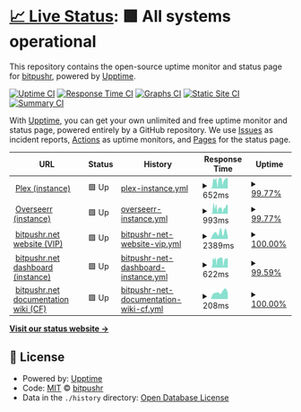# [📈 Live Status](https://bitpushr.github.io/upptime/): <!--live status--> **🟩 All systems operational**

This repository contains the open-source uptime monitor and status page for [bitpushr](https://bitpushr.net), powered by [Upptime](https://github.com/upptime/upptime).

[![Uptime CI](https://github.com/bitpushr/upptime/workflows/Uptime%20CI/badge.svg)](https://github.com/bitpushr/upptime/actions?query=workflow%3A%22Uptime+CI%22)
[![Response Time CI](https://github.com/bitpushr/upptime/workflows/Response%20Time%20CI/badge.svg)](https://github.com/bitpushr/upptime/actions?query=workflow%3A%22Response+Time+CI%22)
[![Graphs CI](https://github.com/bitpushr/upptime/workflows/Graphs%20CI/badge.svg)](https://github.com/bitpushr/upptime/actions?query=workflow%3A%22Graphs+CI%22)
[![Static Site CI](https://github.com/bitpushr/upptime/workflows/Static%20Site%20CI/badge.svg)](https://github.com/bitpushr/upptime/actions?query=workflow%3A%22Static+Site+CI%22)
[![Summary CI](https://github.com/bitpushr/upptime/workflows/Summary%20CI/badge.svg)](https://github.com/bitpushr/upptime/actions?query=workflow%3A%22Summary+CI%22)

With [Upptime](https://upptime.js.org), you can get your own unlimited and free uptime monitor and status page, powered entirely by a GitHub repository. We use [Issues](https://github.com/bitpushr/upptime/issues) as incident reports, [Actions](https://github.com/bitpushr/upptime/actions) as uptime monitors, and [Pages](https://status.bitpushr.net) for the status page.

<!--start: status pages-->
<!-- This summary is generated by Upptime (https://github.com/upptime/upptime) -->
<!-- Do not edit this manually, your changes will be overwritten -->
<!-- prettier-ignore -->
| URL | Status | History | Response Time | Uptime |
| --- | ------ | ------- | ------------- | ------ |
| <img alt="" src="https://icons.duckduckgo.com/ip3/plex.bitpushr.net.ico" height="13"> [Plex (instance)](https://plex.bitpushr.net/web/index.html#!/) | 🟩 Up | [plex-instance.yml](https://github.com/bitpushr/upptime/commits/HEAD/history/plex-instance.yml) | <details><summary><img alt="Response time graph" src="./graphs/plex-instance/response-time-week.png" height="20"> 652ms</summary><br><a href="https://bitpushr.github.io/upptime/history/plex-instance"><img alt="Response time 743" src="https://img.shields.io/endpoint?url=https%3A%2F%2Fraw.githubusercontent.com%2Fbitpushr%2Fupptime%2FHEAD%2Fapi%2Fplex-instance%2Fresponse-time.json"></a><br><a href="https://bitpushr.github.io/upptime/history/plex-instance"><img alt="24-hour response time 635" src="https://img.shields.io/endpoint?url=https%3A%2F%2Fraw.githubusercontent.com%2Fbitpushr%2Fupptime%2FHEAD%2Fapi%2Fplex-instance%2Fresponse-time-day.json"></a><br><a href="https://bitpushr.github.io/upptime/history/plex-instance"><img alt="7-day response time 652" src="https://img.shields.io/endpoint?url=https%3A%2F%2Fraw.githubusercontent.com%2Fbitpushr%2Fupptime%2FHEAD%2Fapi%2Fplex-instance%2Fresponse-time-week.json"></a><br><a href="https://bitpushr.github.io/upptime/history/plex-instance"><img alt="30-day response time 717" src="https://img.shields.io/endpoint?url=https%3A%2F%2Fraw.githubusercontent.com%2Fbitpushr%2Fupptime%2FHEAD%2Fapi%2Fplex-instance%2Fresponse-time-month.json"></a><br><a href="https://bitpushr.github.io/upptime/history/plex-instance"><img alt="1-year response time 743" src="https://img.shields.io/endpoint?url=https%3A%2F%2Fraw.githubusercontent.com%2Fbitpushr%2Fupptime%2FHEAD%2Fapi%2Fplex-instance%2Fresponse-time-year.json"></a></details> | <details><summary><a href="https://bitpushr.github.io/upptime/history/plex-instance">99.77%</a></summary><a href="https://bitpushr.github.io/upptime/history/plex-instance"><img alt="All-time uptime 99.81%" src="https://img.shields.io/endpoint?url=https%3A%2F%2Fraw.githubusercontent.com%2Fbitpushr%2Fupptime%2FHEAD%2Fapi%2Fplex-instance%2Fuptime.json"></a><br><a href="https://bitpushr.github.io/upptime/history/plex-instance"><img alt="24-hour uptime 100.00%" src="https://img.shields.io/endpoint?url=https%3A%2F%2Fraw.githubusercontent.com%2Fbitpushr%2Fupptime%2FHEAD%2Fapi%2Fplex-instance%2Fuptime-day.json"></a><br><a href="https://bitpushr.github.io/upptime/history/plex-instance"><img alt="7-day uptime 99.77%" src="https://img.shields.io/endpoint?url=https%3A%2F%2Fraw.githubusercontent.com%2Fbitpushr%2Fupptime%2FHEAD%2Fapi%2Fplex-instance%2Fuptime-week.json"></a><br><a href="https://bitpushr.github.io/upptime/history/plex-instance"><img alt="30-day uptime 99.75%" src="https://img.shields.io/endpoint?url=https%3A%2F%2Fraw.githubusercontent.com%2Fbitpushr%2Fupptime%2FHEAD%2Fapi%2Fplex-instance%2Fuptime-month.json"></a><br><a href="https://bitpushr.github.io/upptime/history/plex-instance"><img alt="1-year uptime 99.81%" src="https://img.shields.io/endpoint?url=https%3A%2F%2Fraw.githubusercontent.com%2Fbitpushr%2Fupptime%2FHEAD%2Fapi%2Fplex-instance%2Fuptime-year.json"></a></details>
| <img alt="" src="https://icons.duckduckgo.com/ip3/overseerr.bitpushr.net.ico" height="13"> [Overseerr (instance)](https://overseerr.bitpushr.net/) | 🟩 Up | [overseerr-instance.yml](https://github.com/bitpushr/upptime/commits/HEAD/history/overseerr-instance.yml) | <details><summary><img alt="Response time graph" src="./graphs/overseerr-instance/response-time-week.png" height="20"> 993ms</summary><br><a href="https://bitpushr.github.io/upptime/history/overseerr-instance"><img alt="Response time 1151" src="https://img.shields.io/endpoint?url=https%3A%2F%2Fraw.githubusercontent.com%2Fbitpushr%2Fupptime%2FHEAD%2Fapi%2Foverseerr-instance%2Fresponse-time.json"></a><br><a href="https://bitpushr.github.io/upptime/history/overseerr-instance"><img alt="24-hour response time 869" src="https://img.shields.io/endpoint?url=https%3A%2F%2Fraw.githubusercontent.com%2Fbitpushr%2Fupptime%2FHEAD%2Fapi%2Foverseerr-instance%2Fresponse-time-day.json"></a><br><a href="https://bitpushr.github.io/upptime/history/overseerr-instance"><img alt="7-day response time 993" src="https://img.shields.io/endpoint?url=https%3A%2F%2Fraw.githubusercontent.com%2Fbitpushr%2Fupptime%2FHEAD%2Fapi%2Foverseerr-instance%2Fresponse-time-week.json"></a><br><a href="https://bitpushr.github.io/upptime/history/overseerr-instance"><img alt="30-day response time 1101" src="https://img.shields.io/endpoint?url=https%3A%2F%2Fraw.githubusercontent.com%2Fbitpushr%2Fupptime%2FHEAD%2Fapi%2Foverseerr-instance%2Fresponse-time-month.json"></a><br><a href="https://bitpushr.github.io/upptime/history/overseerr-instance"><img alt="1-year response time 1151" src="https://img.shields.io/endpoint?url=https%3A%2F%2Fraw.githubusercontent.com%2Fbitpushr%2Fupptime%2FHEAD%2Fapi%2Foverseerr-instance%2Fresponse-time-year.json"></a></details> | <details><summary><a href="https://bitpushr.github.io/upptime/history/overseerr-instance">99.77%</a></summary><a href="https://bitpushr.github.io/upptime/history/overseerr-instance"><img alt="All-time uptime 99.81%" src="https://img.shields.io/endpoint?url=https%3A%2F%2Fraw.githubusercontent.com%2Fbitpushr%2Fupptime%2FHEAD%2Fapi%2Foverseerr-instance%2Fuptime.json"></a><br><a href="https://bitpushr.github.io/upptime/history/overseerr-instance"><img alt="24-hour uptime 100.00%" src="https://img.shields.io/endpoint?url=https%3A%2F%2Fraw.githubusercontent.com%2Fbitpushr%2Fupptime%2FHEAD%2Fapi%2Foverseerr-instance%2Fuptime-day.json"></a><br><a href="https://bitpushr.github.io/upptime/history/overseerr-instance"><img alt="7-day uptime 99.77%" src="https://img.shields.io/endpoint?url=https%3A%2F%2Fraw.githubusercontent.com%2Fbitpushr%2Fupptime%2FHEAD%2Fapi%2Foverseerr-instance%2Fuptime-week.json"></a><br><a href="https://bitpushr.github.io/upptime/history/overseerr-instance"><img alt="30-day uptime 99.75%" src="https://img.shields.io/endpoint?url=https%3A%2F%2Fraw.githubusercontent.com%2Fbitpushr%2Fupptime%2FHEAD%2Fapi%2Foverseerr-instance%2Fuptime-month.json"></a><br><a href="https://bitpushr.github.io/upptime/history/overseerr-instance"><img alt="1-year uptime 99.81%" src="https://img.shields.io/endpoint?url=https%3A%2F%2Fraw.githubusercontent.com%2Fbitpushr%2Fupptime%2FHEAD%2Fapi%2Foverseerr-instance%2Fuptime-year.json"></a></details>
| <img alt="" src="https://icons.duckduckgo.com/ip3/bitpushr.net.ico" height="13"> [bitpushr.net website (VIP)](https://bitpushr.net) | 🟩 Up | [bitpushr-net-website-vip.yml](https://github.com/bitpushr/upptime/commits/HEAD/history/bitpushr-net-website-vip.yml) | <details><summary><img alt="Response time graph" src="./graphs/bitpushr-net-website-vip/response-time-week.png" height="20"> 2389ms</summary><br><a href="https://bitpushr.github.io/upptime/history/bitpushr-net-website-vip"><img alt="Response time 2825" src="https://img.shields.io/endpoint?url=https%3A%2F%2Fraw.githubusercontent.com%2Fbitpushr%2Fupptime%2FHEAD%2Fapi%2Fbitpushr-net-website-vip%2Fresponse-time.json"></a><br><a href="https://bitpushr.github.io/upptime/history/bitpushr-net-website-vip"><img alt="24-hour response time 2094" src="https://img.shields.io/endpoint?url=https%3A%2F%2Fraw.githubusercontent.com%2Fbitpushr%2Fupptime%2FHEAD%2Fapi%2Fbitpushr-net-website-vip%2Fresponse-time-day.json"></a><br><a href="https://bitpushr.github.io/upptime/history/bitpushr-net-website-vip"><img alt="7-day response time 2389" src="https://img.shields.io/endpoint?url=https%3A%2F%2Fraw.githubusercontent.com%2Fbitpushr%2Fupptime%2FHEAD%2Fapi%2Fbitpushr-net-website-vip%2Fresponse-time-week.json"></a><br><a href="https://bitpushr.github.io/upptime/history/bitpushr-net-website-vip"><img alt="30-day response time 2828" src="https://img.shields.io/endpoint?url=https%3A%2F%2Fraw.githubusercontent.com%2Fbitpushr%2Fupptime%2FHEAD%2Fapi%2Fbitpushr-net-website-vip%2Fresponse-time-month.json"></a><br><a href="https://bitpushr.github.io/upptime/history/bitpushr-net-website-vip"><img alt="1-year response time 2825" src="https://img.shields.io/endpoint?url=https%3A%2F%2Fraw.githubusercontent.com%2Fbitpushr%2Fupptime%2FHEAD%2Fapi%2Fbitpushr-net-website-vip%2Fresponse-time-year.json"></a></details> | <details><summary><a href="https://bitpushr.github.io/upptime/history/bitpushr-net-website-vip">100.00%</a></summary><a href="https://bitpushr.github.io/upptime/history/bitpushr-net-website-vip"><img alt="All-time uptime 100.00%" src="https://img.shields.io/endpoint?url=https%3A%2F%2Fraw.githubusercontent.com%2Fbitpushr%2Fupptime%2FHEAD%2Fapi%2Fbitpushr-net-website-vip%2Fuptime.json"></a><br><a href="https://bitpushr.github.io/upptime/history/bitpushr-net-website-vip"><img alt="24-hour uptime 100.00%" src="https://img.shields.io/endpoint?url=https%3A%2F%2Fraw.githubusercontent.com%2Fbitpushr%2Fupptime%2FHEAD%2Fapi%2Fbitpushr-net-website-vip%2Fuptime-day.json"></a><br><a href="https://bitpushr.github.io/upptime/history/bitpushr-net-website-vip"><img alt="7-day uptime 100.00%" src="https://img.shields.io/endpoint?url=https%3A%2F%2Fraw.githubusercontent.com%2Fbitpushr%2Fupptime%2FHEAD%2Fapi%2Fbitpushr-net-website-vip%2Fuptime-week.json"></a><br><a href="https://bitpushr.github.io/upptime/history/bitpushr-net-website-vip"><img alt="30-day uptime 100.00%" src="https://img.shields.io/endpoint?url=https%3A%2F%2Fraw.githubusercontent.com%2Fbitpushr%2Fupptime%2FHEAD%2Fapi%2Fbitpushr-net-website-vip%2Fuptime-month.json"></a><br><a href="https://bitpushr.github.io/upptime/history/bitpushr-net-website-vip"><img alt="1-year uptime 100.00%" src="https://img.shields.io/endpoint?url=https%3A%2F%2Fraw.githubusercontent.com%2Fbitpushr%2Fupptime%2FHEAD%2Fapi%2Fbitpushr-net-website-vip%2Fuptime-year.json"></a></details>
| <img alt="" src="https://icons.duckduckgo.com/ip3/dashboard.bitpushr.net.ico" height="13"> [bitpushr.net dashboard (instance)](https://dashboard.bitpushr.net) | 🟩 Up | [bitpushr-net-dashboard-instance.yml](https://github.com/bitpushr/upptime/commits/HEAD/history/bitpushr-net-dashboard-instance.yml) | <details><summary><img alt="Response time graph" src="./graphs/bitpushr-net-dashboard-instance/response-time-week.png" height="20"> 622ms</summary><br><a href="https://bitpushr.github.io/upptime/history/bitpushr-net-dashboard-instance"><img alt="Response time 751" src="https://img.shields.io/endpoint?url=https%3A%2F%2Fraw.githubusercontent.com%2Fbitpushr%2Fupptime%2FHEAD%2Fapi%2Fbitpushr-net-dashboard-instance%2Fresponse-time.json"></a><br><a href="https://bitpushr.github.io/upptime/history/bitpushr-net-dashboard-instance"><img alt="24-hour response time 582" src="https://img.shields.io/endpoint?url=https%3A%2F%2Fraw.githubusercontent.com%2Fbitpushr%2Fupptime%2FHEAD%2Fapi%2Fbitpushr-net-dashboard-instance%2Fresponse-time-day.json"></a><br><a href="https://bitpushr.github.io/upptime/history/bitpushr-net-dashboard-instance"><img alt="7-day response time 622" src="https://img.shields.io/endpoint?url=https%3A%2F%2Fraw.githubusercontent.com%2Fbitpushr%2Fupptime%2FHEAD%2Fapi%2Fbitpushr-net-dashboard-instance%2Fresponse-time-week.json"></a><br><a href="https://bitpushr.github.io/upptime/history/bitpushr-net-dashboard-instance"><img alt="30-day response time 713" src="https://img.shields.io/endpoint?url=https%3A%2F%2Fraw.githubusercontent.com%2Fbitpushr%2Fupptime%2FHEAD%2Fapi%2Fbitpushr-net-dashboard-instance%2Fresponse-time-month.json"></a><br><a href="https://bitpushr.github.io/upptime/history/bitpushr-net-dashboard-instance"><img alt="1-year response time 751" src="https://img.shields.io/endpoint?url=https%3A%2F%2Fraw.githubusercontent.com%2Fbitpushr%2Fupptime%2FHEAD%2Fapi%2Fbitpushr-net-dashboard-instance%2Fresponse-time-year.json"></a></details> | <details><summary><a href="https://bitpushr.github.io/upptime/history/bitpushr-net-dashboard-instance">99.59%</a></summary><a href="https://bitpushr.github.io/upptime/history/bitpushr-net-dashboard-instance"><img alt="All-time uptime 99.79%" src="https://img.shields.io/endpoint?url=https%3A%2F%2Fraw.githubusercontent.com%2Fbitpushr%2Fupptime%2FHEAD%2Fapi%2Fbitpushr-net-dashboard-instance%2Fuptime.json"></a><br><a href="https://bitpushr.github.io/upptime/history/bitpushr-net-dashboard-instance"><img alt="24-hour uptime 100.00%" src="https://img.shields.io/endpoint?url=https%3A%2F%2Fraw.githubusercontent.com%2Fbitpushr%2Fupptime%2FHEAD%2Fapi%2Fbitpushr-net-dashboard-instance%2Fuptime-day.json"></a><br><a href="https://bitpushr.github.io/upptime/history/bitpushr-net-dashboard-instance"><img alt="7-day uptime 99.59%" src="https://img.shields.io/endpoint?url=https%3A%2F%2Fraw.githubusercontent.com%2Fbitpushr%2Fupptime%2FHEAD%2Fapi%2Fbitpushr-net-dashboard-instance%2Fuptime-week.json"></a><br><a href="https://bitpushr.github.io/upptime/history/bitpushr-net-dashboard-instance"><img alt="30-day uptime 99.71%" src="https://img.shields.io/endpoint?url=https%3A%2F%2Fraw.githubusercontent.com%2Fbitpushr%2Fupptime%2FHEAD%2Fapi%2Fbitpushr-net-dashboard-instance%2Fuptime-month.json"></a><br><a href="https://bitpushr.github.io/upptime/history/bitpushr-net-dashboard-instance"><img alt="1-year uptime 99.79%" src="https://img.shields.io/endpoint?url=https%3A%2F%2Fraw.githubusercontent.com%2Fbitpushr%2Fupptime%2FHEAD%2Fapi%2Fbitpushr-net-dashboard-instance%2Fuptime-year.json"></a></details>
| <img alt="" src="https://icons.duckduckgo.com/ip3/docs.bitpushr.net.ico" height="13"> [bitpushr.net documentation wiki (CF)](https://docs.bitpushr.net) | 🟩 Up | [bitpushr-net-documentation-wiki-cf.yml](https://github.com/bitpushr/upptime/commits/HEAD/history/bitpushr-net-documentation-wiki-cf.yml) | <details><summary><img alt="Response time graph" src="./graphs/bitpushr-net-documentation-wiki-cf/response-time-week.png" height="20"> 208ms</summary><br><a href="https://bitpushr.github.io/upptime/history/bitpushr-net-documentation-wiki-cf"><img alt="Response time 225" src="https://img.shields.io/endpoint?url=https%3A%2F%2Fraw.githubusercontent.com%2Fbitpushr%2Fupptime%2FHEAD%2Fapi%2Fbitpushr-net-documentation-wiki-cf%2Fresponse-time.json"></a><br><a href="https://bitpushr.github.io/upptime/history/bitpushr-net-documentation-wiki-cf"><img alt="24-hour response time 136" src="https://img.shields.io/endpoint?url=https%3A%2F%2Fraw.githubusercontent.com%2Fbitpushr%2Fupptime%2FHEAD%2Fapi%2Fbitpushr-net-documentation-wiki-cf%2Fresponse-time-day.json"></a><br><a href="https://bitpushr.github.io/upptime/history/bitpushr-net-documentation-wiki-cf"><img alt="7-day response time 208" src="https://img.shields.io/endpoint?url=https%3A%2F%2Fraw.githubusercontent.com%2Fbitpushr%2Fupptime%2FHEAD%2Fapi%2Fbitpushr-net-documentation-wiki-cf%2Fresponse-time-week.json"></a><br><a href="https://bitpushr.github.io/upptime/history/bitpushr-net-documentation-wiki-cf"><img alt="30-day response time 206" src="https://img.shields.io/endpoint?url=https%3A%2F%2Fraw.githubusercontent.com%2Fbitpushr%2Fupptime%2FHEAD%2Fapi%2Fbitpushr-net-documentation-wiki-cf%2Fresponse-time-month.json"></a><br><a href="https://bitpushr.github.io/upptime/history/bitpushr-net-documentation-wiki-cf"><img alt="1-year response time 225" src="https://img.shields.io/endpoint?url=https%3A%2F%2Fraw.githubusercontent.com%2Fbitpushr%2Fupptime%2FHEAD%2Fapi%2Fbitpushr-net-documentation-wiki-cf%2Fresponse-time-year.json"></a></details> | <details><summary><a href="https://bitpushr.github.io/upptime/history/bitpushr-net-documentation-wiki-cf">100.00%</a></summary><a href="https://bitpushr.github.io/upptime/history/bitpushr-net-documentation-wiki-cf"><img alt="All-time uptime 100.00%" src="https://img.shields.io/endpoint?url=https%3A%2F%2Fraw.githubusercontent.com%2Fbitpushr%2Fupptime%2FHEAD%2Fapi%2Fbitpushr-net-documentation-wiki-cf%2Fuptime.json"></a><br><a href="https://bitpushr.github.io/upptime/history/bitpushr-net-documentation-wiki-cf"><img alt="24-hour uptime 100.00%" src="https://img.shields.io/endpoint?url=https%3A%2F%2Fraw.githubusercontent.com%2Fbitpushr%2Fupptime%2FHEAD%2Fapi%2Fbitpushr-net-documentation-wiki-cf%2Fuptime-day.json"></a><br><a href="https://bitpushr.github.io/upptime/history/bitpushr-net-documentation-wiki-cf"><img alt="7-day uptime 100.00%" src="https://img.shields.io/endpoint?url=https%3A%2F%2Fraw.githubusercontent.com%2Fbitpushr%2Fupptime%2FHEAD%2Fapi%2Fbitpushr-net-documentation-wiki-cf%2Fuptime-week.json"></a><br><a href="https://bitpushr.github.io/upptime/history/bitpushr-net-documentation-wiki-cf"><img alt="30-day uptime 100.00%" src="https://img.shields.io/endpoint?url=https%3A%2F%2Fraw.githubusercontent.com%2Fbitpushr%2Fupptime%2FHEAD%2Fapi%2Fbitpushr-net-documentation-wiki-cf%2Fuptime-month.json"></a><br><a href="https://bitpushr.github.io/upptime/history/bitpushr-net-documentation-wiki-cf"><img alt="1-year uptime 100.00%" src="https://img.shields.io/endpoint?url=https%3A%2F%2Fraw.githubusercontent.com%2Fbitpushr%2Fupptime%2FHEAD%2Fapi%2Fbitpushr-net-documentation-wiki-cf%2Fuptime-year.json"></a></details>

<!--end: status pages-->

[**Visit our status website →**](https://bitpushr.github.io/upptime/)

## 📄 License

- Powered by: [Upptime](https://github.com/upptime/upptime)
- Code: [MIT](./LICENSE) © [bitpushr](https://github.com/bitpushr)
- Data in the `./history` directory: [Open Database License](https://opendatacommons.org/licenses/odbl/1-0/)
